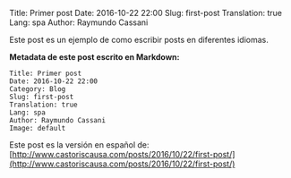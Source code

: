 Title: Primer post
Date: 2016-10-22 22:00
Slug: first-post
Translation: true
Lang: spa
Author: Raymundo Cassani

Este post es un ejemplo de como escribir posts en diferentes idiomas.

**Metadata de este post escrito en Markdown:**

```
Title: Primer post
Date: 2016-10-22 22:00
Category: Blog
Slug: first-post
Translation: true
Lang: spa
Author: Raymundo Cassani
Image: default
```

Este post es la versión en español de:  
[http://www.castoriscausa.com/posts/2016/10/22/first-post/](http://www.castoriscausa.com/posts/2016/10/22/first-post/)
